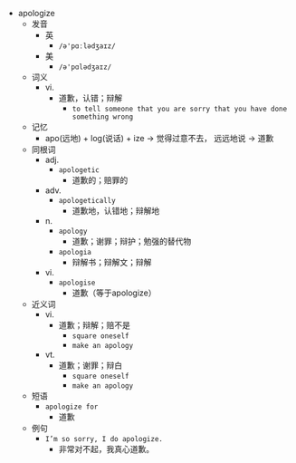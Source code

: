 - apologize
  - 发音
    - 英
      - `/ə'pɑːlədʒaɪz/`
    - 美
      - `/ə'pɑlədʒaɪz/`
  - 词义
    - vi.
      - 道歉，认错；辩解
        - `to tell someone that you are sorry that you have done something wrong`
  - 记忆
    - apo(远地) + log(说话) + ize → 觉得过意不去， 远远地说 → 道歉
  - 同根词
    - adj.
      - `apologetic`
        - 道歉的；赔罪的
    - adv.
      - `apologetically`
        - 道歉地，认错地；辩解地
    - n.
      - `apology`
        - 道歉；谢罪；辩护；勉强的替代物
      - `apologia`
        - 辩解书；辩解文；辩解
    - vi.
      - `apologise`
        - 道歉（等于apologize）
  - 近义词
    - vi.
      - 道歉；辩解；赔不是
        - `square oneself`
        - `make an apology`
    - vt.
      - 道歉；谢罪；辩白
        - `square oneself`
        - `make an apology`
  - 短语
    - `apologize for`
      - 道歉 
  - 例句
    - `I’m so sorry, I do apologize.`
      - 非常对不起，我真心道歉。

